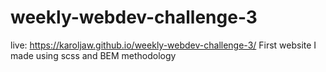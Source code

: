 # weekly-webdev-challenge-3
live: https://karoljaw.github.io/weekly-webdev-challenge-3/
First website I made using scss and BEM methodology
